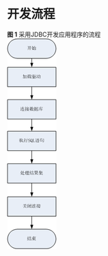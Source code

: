 # 开发流程

**图 1**  采用JDBC开发应用程序的流程<a name="zh-cn_topic_0237120379_zh-cn_topic_0213179124_zh-cn_topic_0189251870_zh-cn_topic_0059779103_fdb55908af82449daa2cfa6bcea1ed102"></a>  
![](figures/The-process-of-developing-applications-using-JDBC.png "采用JDBC开发应用程序的流程")


